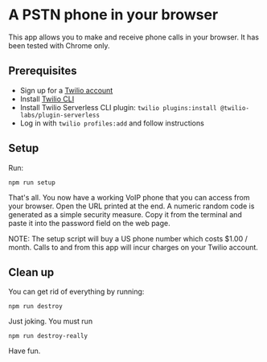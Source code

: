 # A PSTN phone in your browser

This app allows you to make and receive phone calls in your browser. It has been tested with Chrome only.

## Prerequisites

* Sign up for a [Twilio account](https://twilio.com/)
* Install [Twilio CLI](https://www.twilio.com/docs/twilio-cli/quickstart)
* Install Twilio Serverless CLI plugin: `twilio plugins:install @twilio-labs/plugin-serverless`
* Log in with `twilio profiles:add` and follow instructions

## Setup

Run:

    npm run setup

That's all. You now have a working VoIP phone that you can access from your browser. Open the URL printed at the end. A numeric random code is generated as a simple security measure. Copy it from the terminal and paste it into the password field on the web page.

NOTE: The setup script will buy a US phone number which costs $1.00 / month. Calls to and from this app will incur charges on your Twilio account.

## Clean up

You can get rid of everything by running:

    npm run destroy

Just joking. You must run

    npm run destroy-really

Have fun.
